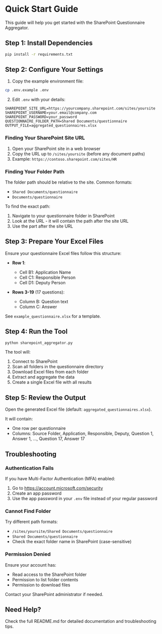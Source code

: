 # Quick Start Guide

This guide will help you get started with the SharePoint Questionnaire Aggregator.

## Step 1: Install Dependencies

```bash
pip install -r requirements.txt
```

## Step 2: Configure Your Settings

1. Copy the example environment file:
```bash
cp .env.example .env
```

2. Edit `.env` with your details:
```env
SHAREPOINT_SITE_URL=https://yourcompany.sharepoint.com/sites/yoursite
SHAREPOINT_USERNAME=your.email@company.com
SHAREPOINT_PASSWORD=your_password
QUESTIONNAIRE_FOLDER_PATH=Shared Documents/questionnaire
OUTPUT_FILE=aggregated_questionnaires.xlsx
```

### Finding Your SharePoint Site URL

1. Open your SharePoint site in a web browser
2. Copy the URL up to `/sites/yoursite` (before any document paths)
3. Example: `https://contoso.sharepoint.com/sites/HR`

### Finding Your Folder Path

The folder path should be relative to the site. Common formats:
- `Shared Documents/questionnaire`
- `Documents/questionnaire`

To find the exact path:
1. Navigate to your questionnaire folder in SharePoint
2. Look at the URL - it will contain the path after the site URL
3. Use the part after the site URL

## Step 3: Prepare Your Excel Files

Ensure your questionnaire Excel files follow this structure:

- **Row 1**:
  - Cell B1: Application Name
  - Cell C1: Responsible Person
  - Cell D1: Deputy Person

- **Rows 3-19** (17 questions):
  - Column B: Question text
  - Column C: Answer

See `example_questionnaire.xlsx` for a template.

## Step 4: Run the Tool

```bash
python sharepoint_aggregator.py
```

The tool will:
1. Connect to SharePoint
2. Scan all folders in the questionnaire directory
3. Download Excel files from each folder
4. Extract and aggregate the data
5. Create a single Excel file with all results

## Step 5: Review the Output

Open the generated Excel file (default: `aggregated_questionnaires.xlsx`).

It will contain:
- One row per questionnaire
- Columns: Source Folder, Application, Responsible, Deputy, Question 1, Answer 1, ..., Question 17, Answer 17

## Troubleshooting

### Authentication Fails

If you have Multi-Factor Authentication (MFA) enabled:
1. Go to https://account.microsoft.com/security
2. Create an app password
3. Use the app password in your `.env` file instead of your regular password

### Cannot Find Folder

Try different path formats:
- `/sites/yoursite/Shared Documents/questionnaire`
- `Shared Documents/questionnaire`
- Check the exact folder name in SharePoint (case-sensitive)

### Permission Denied

Ensure your account has:
- Read access to the SharePoint folder
- Permission to list folder contents
- Permission to download files

Contact your SharePoint administrator if needed.

## Need Help?

Check the full README.md for detailed documentation and troubleshooting tips.
